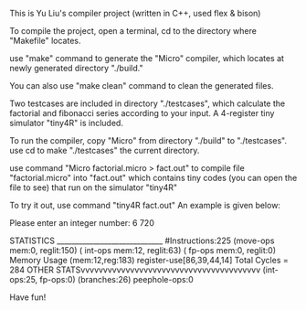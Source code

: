 This is Yu Liu's compiler project (written in C++, used flex & bison)

To compile the project, open a terminal, cd to the directory where "Makefile" locates. 

use "make" command to generate the "Micro" compiler, which locates at newly generated directory "./build."

You can also use "make clean" command to clean the generated files.

Two testcases are included in directory "./testcases", which calculate the factorial and 
fibonacci series according to your input. A 4-register tiny simulator "tiny4R" is included.

To run the compiler, copy "Micro" from directory "./build" to "./testcases". use cd to 
make "./testcases" the current directory. 

use command "Micro factorial.micro > fact.out" to compile file "factorial.micro" into "fact.out" 
which contains tiny codes (you can open the file to see) that run on the simulator "tiny4R"

To try it out, use command "tiny4R fact.out"   An example is given below:

Please enter an integer number: 6
720

STATISTICS _____________________________
   #Instructions:225
    (move-ops mem:0, reglit:150)
    ( int-ops mem:12, reglit:63)
    (  fp-ops mem:0, reglit:0)
   Memory Usage (mem:12,reg:183)
      register-use[86,39,44,14]
   Total Cycles = 284
OTHER STATSvvvvvvvvvvvvvvvvvvvvvvvvvvvvvvvvvvvvvvvv
    (int-ops:25, fp-ops:0)
    (branches:26)
      peephole-ops:0

Have fun!